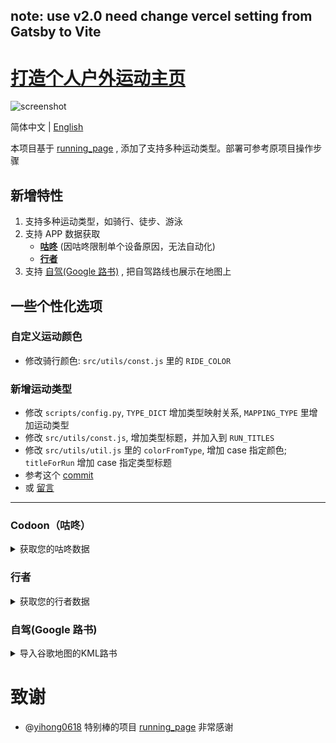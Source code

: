 ## note: use v2.0 need change vercel setting from Gatsby to Vite

# [打造个人户外运动主页](http://workouts.ben29.xyz)

![screenshot](https://user-images.githubusercontent.com/6956444/163125711-24d0ad99-490d-4c04-b89f-5b7fe776eb38.png)

简体中文 | [English](README.md)

本项目基于 [running_page](https://github.com/yihong0618/running_page/blob/master/README-CN.md) , 添加了支持多种运动类型。部署可参考原项目操作步骤

## 新增特性

1. 支持多种运动类型，如骑行、徒步、游泳
1. 支持 APP 数据获取
   - **[咕咚](#codoon咕咚)** (因咕咚限制单个设备原因，无法自动化)
   - **[行者](#行者)**
1. 支持 [自驾(Google 路书)](#自驾google路书) , 把自驾路线也展示在地图上

## 一些个性化选项

### 自定义运动颜色

- 修改骑行颜色: `src/utils/const.js` 里的 `RIDE_COLOR`

### 新增运动类型

- 修改 `scripts/config.py`, `TYPE_DICT` 增加类型映射关系, `MAPPING_TYPE` 里增加运动类型
- 修改 `src/utils/const.js`, 增加类型标题，并加入到 `RUN_TITLES`
- 修改 `src/utils/util.js` 里的 `colorFromType`, 增加 case 指定颜色; `titleForRun`  增加 case 指定类型标题
- 参考这个 [commit](https://github.com/ben-29/workouts_page/commit/bfb6e9da4f72bdbdec669c42bdd10062558039cd)
- 或 [留言](https://github.com/ben-29/workouts_page/issues/20)
---

### Codoon（咕咚）

<details>
<summary>获取您的咕咚数据</summary>

```python
python3(python) run_page/codoon_sync.py ${your mobile or email} ${your password}
```

示例：

```python
python3(python) run_page/codoon_sync.py 13333xxxx xxxx
```

> 注：我增加了 Codoon 可以导出 gpx 功能, 执行如下命令，导出的 gpx 会加入到 GPX_OUT 中，方便上传到其它软件

```python
python3(python) run_page/codoon_sync.py ${your mobile or email} ${your password} --with-gpx
```

示例：

```python
python3(python) run_page/codoon_sync.py 13333xxxx xxxx --with-gpx
```

> 注：因为登录 token 有过期时间限制，我增加了 refresh_token&user_id 登陆的方式， refresh_token 及 user_id 在您登陆过程中会在控制台打印出来

![image](https://user-images.githubusercontent.com/6956444/105690972-9efaab00-5f37-11eb-905c-65a198ad2300.png)

示例：

```python
python3(python) run_page/codoon_sync.py 54bxxxxxxx fefxxxxx-xxxx-xxxx --from-auth-token
```

</details>

### 行者

<details>
<summary>获取您的行者数据</summary>

```python
python3(python) scripts/xingzhe_sync.py ${your mobile or email} ${your password}
```

示例：

```python
python3(python) scripts/xingzhe_sync.py 13333xxxx xxxx
```

> 注：我增加了 行者 可以导出 gpx 功能, 执行如下命令，导出的 gpx 会加入到 GPX_OUT 中，方便上传到其它软件

```python
python3(python) scripts/xingzhe_sync.py ${your mobile or email} ${your password} --with-gpx
```

示例：

```python
python3(python) scripts/xingzhe_sync.py 13333xxxx xxxx --with-gpx
```

> 注：因为登录 token 有过期时间限制，我增加了 refresh_token&user_id 登陆的方式， refresh_token 及 user_id 在您登陆过程中会在控制台打印出来

![image](https://user-images.githubusercontent.com/6956444/106879771-87c97380-6716-11eb-9c28-fbf70e15e1c3.png)

示例：

```python
python3(python) scripts/xingzhe_sync.py w0xxx 185000 --from-auth-token
```

</details>

### 自驾(Google 路书)

<details>
<summary>导入谷歌地图的KML路书</summary>

1. 使用 [谷歌地图](https://www.google.com/maps/d/) ，创建地图(路线放到同一个图层)
2. 把图层导出为 KML 文件
3. 把 kml 文件重命名为 `import.kml`, 放到 `scripts`目录
4. 修改`scripts/kml2polyline.py`, 填入路线相关信息

```
# TODO modify here
# 路线名称
track.name = "2020-10 西藏 Road Trip"
# 开始/结束时间 年月日时分
track.start_time = datetime(2020, 9, 29, 10, 0)
track.end_time = datetime(2020, 10, 10, 18, 0)
# 总路程
distance = 4000  # KM
# 总天数
days = 12
# 平均每天自驾时长
hours_per_day = 6
```

5. 控制台执行以下脚本

```python
python3(python) scripts\kml2polyline.py
```

</details>

# 致谢

- @[yihong0618](https://github.com/yihong0618) 特别棒的项目 [running_page](https://github.com/yihong0618/running_page) 非常感谢
